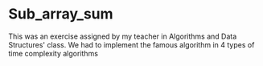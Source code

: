 # Sub_array_sum
This was an exercise assigned by my teacher in Algorithms and Data Structures' class. We had to implement the famous algorithm in 4 types of time complexity algorithms
